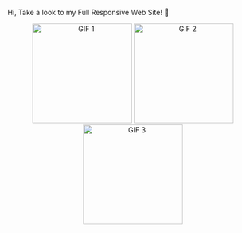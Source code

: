 Hi, Take a look to my Full Responsive Web Site! 💫
<p align="center">
  <img src="https://github.com/ErdemEcenur/Full-Responsive-Restaurant-Web-Site/raw/main/assets/159720492/519ff8b0-9f9c-4986-9b18-7a13013d29b2.gif" alt="GIF 1" width="200">
  <img src="https://github.com/ErdemEcenur/Full-Responsive-Restaurant-Web-Site/raw/main/assets/159720492/39266999-8d5b-45f6-8795-c5f39c1867bf.gif" alt="GIF 2" width="200">
  <img src="https://github.com/ErdemEcenur/Full-Responsive-Restaurant-Web-Site/raw/main/assets/159720492/8ce45646-a9c0-44a5-8ebe-23d17b55b310.gif" alt="GIF 3" width="200">
</p>


